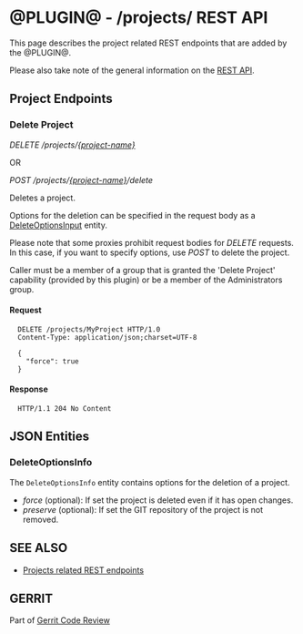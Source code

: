 @PLUGIN@ - /projects/ REST API
==============================

This page describes the project related REST endpoints that are added
by the @PLUGIN@.

Please also take note of the general information on the
[REST API](../../../Documentation/rest-api.html).

<a id="project-endpoints"> Project Endpoints
--------------------------------------------

### <a id="delete-project"> Delete Project
_DELETE /projects/[\{project-name\}](../../../Documentation/rest-api-projects.html#project-name)_

OR

_POST /projects/[\{project-name\}](../../../Documentation/rest-api-projects.html#project-name)/delete_

Deletes a project.

Options for the deletion can be specified in the request body as a
[DeleteOptionsInput](#delete-options-input) entity.

Please note that some proxies prohibit request bodies for _DELETE_
requests. In this case, if you want to specify options, use _POST_
to delete the project.

Caller must be a member of a group that is granted the 'Delete Project'
capability (provided by this plugin) or be a member of the Administrators
group.

#### Request

```
  DELETE /projects/MyProject HTTP/1.0
  Content-Type: application/json;charset=UTF-8

  {
    "force": true
  }
```

#### Response

```
  HTTP/1.1 204 No Content
```


<a id="json-entities">JSON Entities
-----------------------------------

### <a id="delete-options-info"></a>DeleteOptionsInfo

The `DeleteOptionsInfo` entity contains options for the deletion of a
project.

* _force_ (optional): If set the project is deleted even if it has open changes.
* _preserve_ (optional): If set the GIT repository of the project is not removed.

SEE ALSO
--------

* [Projects related REST endpoints](../../../Documentation/rest-api-projects.html)

GERRIT
------
Part of [Gerrit Code Review](../../../Documentation/index.html)
